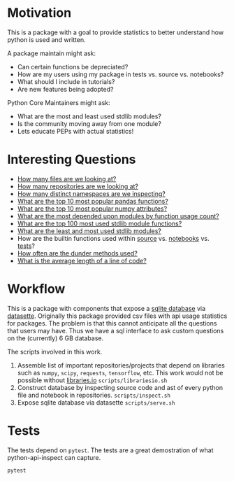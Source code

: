 # Motivation

This is a package with a goal to provide statistics to better
understand how python is used and written.

A package maintain might ask:
 - Can certain functions be depreciated?
 - How are my users using my package in tests vs. source vs. notebooks?
 - What should I include in tutorials?
 - Are new features being adopted?
 
Python Core Maintainers might ask:
 - What are the most and least used stdlib modules?
 - Is the community moving away from one module?
 - Lets educate PEPs with actual statistics!

# Interesting Questions

 - [How many files are we looking at?](https://python-api-inspect.aves.io/inspect-14e1e76?sql=++SELECT+count%28*%29+FROM+File)
 - [How many repositories are we looking at?](https://python-api-inspect.aves.io/inspect-14e1e76?sql=++SELECT+count%28DISTINCT+project%29+FROM+File)
 - [How many distinct namespaces are we inspecting?](https://python-api-inspect.aves.io/inspect-14e1e76?sql=++SELECT+count%28DISTINCT+namespace%29+FROM+FunctionStats)
 - [What are the top 10 most popular pandas functions?](https://python-api-inspect.aves.io/inspect-14e1e76?sql=++SELECT+key+AS+function%2C+sum%28json_extract%28value%2C+%27%24.count%27%29%29+as+count%0D%0A++FROM+FunctionStats%2C+json_each%28FunctionStats.stats%29%0D%0A++JOIN+File+ON+FunctionStats.id+%3D+File.id%0D%0A++WHERE+FunctionStats.namespace+%3D+%3Anamespace%0D%0A++++AND+File.filename+NOT+LIKE+%27%25%2Fsite-packages%2F%25%27%0D%0A++++AND+File.filename+LIKE+%27%25.ipynb%27%0D%0A++GROUP+BY+key%0D%0A++ORDER+BY+sum%28json_extract%28value%2C+%27%24.count%27%29%29+desc%0D%0A++LIMIT+10&namespace=pandas)
 - [What are the top 10 most popular numpy attributes?](https://python-api-inspect.aves.io/inspect-14e1e76?sql=++SELECT+key+AS+function%2C+sum%28json_extract%28value%2C+%27%24.count%27%29%29+as+count%0D%0A++FROM+AttributeStats%2C+json_each%28AttributeStats.stats%29%0D%0A++JOIN+File+ON+AttributeStats.id+%3D+File.id%0D%0A++WHERE+AttributeStats.namespace+%3D+%3Anamespace%0D%0A++++AND+File.filename+NOT+LIKE+%27%25%2Fsite-packages%2F%25%27%0D%0A++++AND+File.filename+LIKE+%27%25.ipynb%27%0D%0A++GROUP+BY+key%0D%0A++ORDER+BY+sum%28json_extract%28value%2C+%27%24.count%27%29%29+desc%0D%0A++LIMIT+10&namespace=numpy)
 - [What are the most depended upon modules by function usage count?](https://python-api-inspect.aves.io/inspect-14e1e76?sql=+SELECT+namespace%2C+sum%28count%29%0D%0A+FROM+%28%0D%0A+SELECT+FunctionStats.namespace+as+namespace%2C+sum%28json_extract%28value%2C+%27%24.count%27%29%29+as+count%0D%0A++FROM+FunctionStats%2C+json_each%28FunctionStats.stats%29%0D%0A++JOIN+File+ON+FunctionStats.id+%3D+File.id%0D%0A++WHERE+File.filename+NOT+LIKE+%27%25%2Fsite-packages%2F%25%27%0D%0A++++AND+File.filename+LIKE+%27%25.ipynb%27%0D%0A++GROUP+BY+key%0D%0A++ORDER+BY+sum%28json_extract%28value%2C+%27%24.count%27%29%29+desc%0D%0A+%29%0D%0A+GROUP+BY+namespace%0D%0A+ORDER+BY+sum%28count%29+desc%0D%0A+LIMIT+100)
 - [What are the top 100 most used stdlib module functions?](https://python-api-inspect.aves.io/inspect-14e1e76?sql=SELECT+key+AS+function%2C+sum%28json_extract%28value%2C+%27%24.count%27%29%29+as+count%0D%0A++FROM+FunctionStats%2C+json_each%28FunctionStats.stats%29%0D%0A++JOIN+File+ON+FunctionStats.id+%3D+File.id%0D%0A++WHERE+FunctionStats.namespace+IN+%28%27string%27%2C+%27re%27%2C+%27difflib%27%2C+%27textwrap%27%2C+%27unicodedata%27%2C%0D%0A++++%27stringprep%27%2C+%27readline%27%2C+%27rlcompleter%27%2C+%27struct%27%2C+%27codecs%27%2C%0D%0A++++%27datetime%27%2C+%27calendar%27%2C+%27collections%27%2C+%27heapq%27%2C+%27bisect%27%2C+%27array%27%2C%0D%0A++++%27weakref%27%2C+%27types%27%2C+%27copy%27%2C+%27pprint%27%2C+%27reprlib%27%2C+%27enum%27%2C%0D%0A++++%27numbers%27%2C+%27math%27%2C+%27cmath%27%2C+%27decimal%27%2C+%27fractions%27%2C+%27random%27%2C%0D%0A++++%27statistics%27%2C+%27itertools%27%2C+%27functools%27%2C+%27operator%27%2C%0D%0A++++%27pathlib%27%2C+%27fileinput%27%2C+%27stat%27%2C+%27filecmp%27%2C+%27tempfile%27%2C+%27glob%27%2C%0D%0A++++%27fnmatch%27%2C+%27linecache%27%2C+%27shutil%27%2C+%27macpath%27%2C+%27pickle%27%2C+%27copyreg%27%2C%0D%0A++++%27shelve%27%2C+%27marshal%27%2C+%27dbm%27%2C+%27sqlite3%27%2C+%27zlib%27%2C+%27gzip%27%2C+%27bz2%27%2C%0D%0A++++%27lzma%27%2C+%27zipfile%27%2C+%27tarfile%27%2C+%27csv%27%2C+%27configparser%27%2C+%27netrc%27%2C%0D%0A++++%27xdrlib%27%2C+%27plistlib%27%2C+%27hashlib%27%2C+%27hmac%27%2C+%27secrets%27%2C+%27os%27%2C+%27io%27%2C%0D%0A++++%27time%27%2C+%27argparse%27%2C+%27getopt%27%2C+%27logging%27%2C+%27getpass%27%2C+%27curses%27%2C%0D%0A++++%27platform%27%2C+%27errno%27%2C+%27ctypes%27%2C+%27threading%27%2C+%27multiprocessing%27%2C%0D%0A++++%27concurrent%27%2C+%27subprocess%27%2C+%27sched%27%2C+%27queue%27%2C+%27_thread%27%2C%0D%0A++++%27_dummy_thread%27%2C+%27dummy_threading%27%2C+%27contextvars%27%2C+%27asyncio%27%2C%0D%0A++++%27socket%27%2C+%27ssl%27%2C+%27select%27%2C+%27selectors%27%2C+%27asyncore%27%2C+%27asynchat%27%2C%0D%0A++++%27signal%27%2C+%27mmap%27%2C+%27email%27%2C+%27json%27%2C+%27mailcap%27%2C+%27mailbox%27%2C%0D%0A++++%27mimetypes%27%2C+%27base64%27%2C+%27binhex%27%2C+%27binascii%27%2C+%27quopri%27%2C+%27uu%27%2C%0D%0A++++%27html%27%2C+%27xml%27%2C+%27webbrowser%27%2C+%27cgi%27%2C+%27cgitb%27%2C+%27wsgiref%27%2C+%27urllib%27%2C%0D%0A++++%27ftplib%27%2C+%27poplib%27%2C+%27imaplib%27%2C+%27nntplib%27%2C+%27smtplib%27%2C+%27smtpd%27%2C%0D%0A++++%27telnetlib%27%2C+%27uuid%27%2C+%27socketserver%27%2C+%27xmlrpc%27%2C+%27ipaddress%27%2C%0D%0A++++%27audioop%27%2C+%27aifc%27%2C+%27sunau%27%2C+%27wave%27%2C+%27chunk%27%2C+%27colorsys%27%2C+%27imghdr%27%2C%0D%0A++++%27sndhdr%27%2C+%27ossaudiodev%27%2C+%27gettext%27%2C+%27locale%27%2C+%27turtle%27%2C+%27cmd%27%2C%0D%0A++++%27shlex%27%2C+%27tkinter%27%2C+%27typing%27%2C+%27pydoc%27%2C+%27doctest%27%2C+%27unittest%27%2C%0D%0A++++%27lib2to3%27%2C+%27test%27%2C+%27bdb%27%2C+%27faulthandler%27%2C+%27pdb%27%2C+%27timeit%27%2C%0D%0A++++%27trace%27%2C+%27tracemalloc%27%2C+%27distutils%27%2C+%27ensurepip%27%2C+%27venv%27%2C%0D%0A++++%27zipapp%27%2C+%27sys%27%2C+%27sysconfig%27%2C+%27builtins%27%2C+%27warnings%27%2C%0D%0A++++%27dataclasses%27%2C+%27contextlib%27%2C+%27abc%27%2C+%27atexit%27%2C+%27traceback%27%2C%0D%0A++++%27__future__%27%2C+%27gc%27%2C+%27inspect%27%2C+%27site%27%2C+%27code%27%2C+%27codeop%27%2C%0D%0A++++%27zipimport%27%2C+%27pkgutil%27%2C+%27modulefinder%27%2C+%27runpy%27%2C+%27importlib%27%2C%0D%0A++++%27parser%27%2C+%27ast%27%2C+%27symtable%27%2C+%27symbol%27%2C+%27token%27%2C+%27keyword%27%2C%0D%0A++++%27tokenize%27%2C+%27tabnanny%27%2C+%27pyclbr%27%2C+%27py_compile%27%2C+%27compileall%27%2C%0D%0A++++%27dis%27%2C+%27pickletools%27%2C+%27formatter%27%2C+%27msilib%27%2C+%27msvcrt%27%2C+%27winreg%27%2C%0D%0A++++%27winsound%27%2C+%27posix%27%2C+%27pwd%27%2C+%27spwd%27%2C+%27grp%27%2C+%27crypt%27%2C+%27termios%27%2C%0D%0A++++%27tty%27%2C+%27pty%27%2C+%27fcntl%27%2C+%27pipes%27%2C+%27resource%27%2C+%27nis%27%2C+%27syslog%27%2C%0D%0A++++%27optparse%27%2C+%27imp%27%2C+%27posixpath%27%2C+%27ntpath%27%29%0D%0A++++AND+File.filename+NOT+LIKE+%27%25%2Fsite-packages%2F%25%27%0D%0A++GROUP+BY+key%0D%0A++ORDER+BY+sum%28json_extract%28value%2C+%27%24.count%27%29%29+desc%0D%0A++LIMIT+100)
 - [What are the least and most used stdlib modules?](https://python-api-inspect.aves.io/inspect-14e1e76?sql=SELECT+namespace%2C+sum%28count%29%0D%0AFROM+%28%0D%0ASELECT+FunctionStats.namespace+as+%27namespace%27%2C+sum%28json_extract%28value%2C+%27%24.count%27%29%29+as+%27count%27%0D%0A++FROM+FunctionStats%2C+json_each%28FunctionStats.stats%29%0D%0A++JOIN+File+ON+FunctionStats.id+%3D+File.id%0D%0A++WHERE+FunctionStats.namespace+IN+%28%27string%27%2C+%27re%27%2C+%27difflib%27%2C+%27textwrap%27%2C+%27unicodedata%27%2C%0D%0A++++%27stringprep%27%2C+%27readline%27%2C+%27rlcompleter%27%2C+%27struct%27%2C+%27codecs%27%2C%0D%0A++++%27datetime%27%2C+%27calendar%27%2C+%27collections%27%2C+%27heapq%27%2C+%27bisect%27%2C+%27array%27%2C%0D%0A++++%27weakref%27%2C+%27types%27%2C+%27copy%27%2C+%27pprint%27%2C+%27reprlib%27%2C+%27enum%27%2C%0D%0A++++%27numbers%27%2C+%27math%27%2C+%27cmath%27%2C+%27decimal%27%2C+%27fractions%27%2C+%27random%27%2C%0D%0A++++%27statistics%27%2C+%27itertools%27%2C+%27functools%27%2C+%27operator%27%2C%0D%0A++++%27pathlib%27%2C+%27fileinput%27%2C+%27stat%27%2C+%27filecmp%27%2C+%27tempfile%27%2C+%27glob%27%2C%0D%0A++++%27fnmatch%27%2C+%27linecache%27%2C+%27shutil%27%2C+%27macpath%27%2C+%27pickle%27%2C+%27copyreg%27%2C%0D%0A++++%27shelve%27%2C+%27marshal%27%2C+%27dbm%27%2C+%27sqlite3%27%2C+%27zlib%27%2C+%27gzip%27%2C+%27bz2%27%2C%0D%0A++++%27lzma%27%2C+%27zipfile%27%2C+%27tarfile%27%2C+%27csv%27%2C+%27configparser%27%2C+%27netrc%27%2C%0D%0A++++%27xdrlib%27%2C+%27plistlib%27%2C+%27hashlib%27%2C+%27hmac%27%2C+%27secrets%27%2C+%27os%27%2C+%27io%27%2C%0D%0A++++%27time%27%2C+%27argparse%27%2C+%27getopt%27%2C+%27logging%27%2C+%27getpass%27%2C+%27curses%27%2C%0D%0A++++%27platform%27%2C+%27errno%27%2C+%27ctypes%27%2C+%27threading%27%2C+%27multiprocessing%27%2C%0D%0A++++%27concurrent%27%2C+%27subprocess%27%2C+%27sched%27%2C+%27queue%27%2C+%27_thread%27%2C%0D%0A++++%27_dummy_thread%27%2C+%27dummy_threading%27%2C+%27contextvars%27%2C+%27asyncio%27%2C%0D%0A++++%27socket%27%2C+%27ssl%27%2C+%27select%27%2C+%27selectors%27%2C+%27asyncore%27%2C+%27asynchat%27%2C%0D%0A++++%27signal%27%2C+%27mmap%27%2C+%27email%27%2C+%27json%27%2C+%27mailcap%27%2C+%27mailbox%27%2C%0D%0A++++%27mimetypes%27%2C+%27base64%27%2C+%27binhex%27%2C+%27binascii%27%2C+%27quopri%27%2C+%27uu%27%2C%0D%0A++++%27html%27%2C+%27xml%27%2C+%27webbrowser%27%2C+%27cgi%27%2C+%27cgitb%27%2C+%27wsgiref%27%2C+%27urllib%27%2C%0D%0A++++%27ftplib%27%2C+%27poplib%27%2C+%27imaplib%27%2C+%27nntplib%27%2C+%27smtplib%27%2C+%27smtpd%27%2C%0D%0A++++%27telnetlib%27%2C+%27uuid%27%2C+%27socketserver%27%2C+%27xmlrpc%27%2C+%27ipaddress%27%2C%0D%0A++++%27audioop%27%2C+%27aifc%27%2C+%27sunau%27%2C+%27wave%27%2C+%27chunk%27%2C+%27colorsys%27%2C+%27imghdr%27%2C%0D%0A++++%27sndhdr%27%2C+%27ossaudiodev%27%2C+%27gettext%27%2C+%27locale%27%2C+%27turtle%27%2C+%27cmd%27%2C%0D%0A++++%27shlex%27%2C+%27tkinter%27%2C+%27typing%27%2C+%27pydoc%27%2C+%27doctest%27%2C+%27unittest%27%2C%0D%0A++++%27lib2to3%27%2C+%27test%27%2C+%27bdb%27%2C+%27faulthandler%27%2C+%27pdb%27%2C+%27timeit%27%2C%0D%0A++++%27trace%27%2C+%27tracemalloc%27%2C+%27distutils%27%2C+%27ensurepip%27%2C+%27venv%27%2C%0D%0A++++%27zipapp%27%2C+%27sys%27%2C+%27sysconfig%27%2C+%27builtins%27%2C+%27warnings%27%2C%0D%0A++++%27dataclasses%27%2C+%27contextlib%27%2C+%27abc%27%2C+%27atexit%27%2C+%27traceback%27%2C%0D%0A++++%27__future__%27%2C+%27gc%27%2C+%27inspect%27%2C+%27site%27%2C+%27code%27%2C+%27codeop%27%2C%0D%0A++++%27zipimport%27%2C+%27pkgutil%27%2C+%27modulefinder%27%2C+%27runpy%27%2C+%27importlib%27%2C%0D%0A++++%27parser%27%2C+%27ast%27%2C+%27symtable%27%2C+%27symbol%27%2C+%27token%27%2C+%27keyword%27%2C%0D%0A++++%27tokenize%27%2C+%27tabnanny%27%2C+%27pyclbr%27%2C+%27py_compile%27%2C+%27compileall%27%2C%0D%0A++++%27dis%27%2C+%27pickletools%27%2C+%27formatter%27%2C+%27msilib%27%2C+%27msvcrt%27%2C+%27winreg%27%2C%0D%0A++++%27winsound%27%2C+%27posix%27%2C+%27pwd%27%2C+%27spwd%27%2C+%27grp%27%2C+%27crypt%27%2C+%27termios%27%2C%0D%0A++++%27tty%27%2C+%27pty%27%2C+%27fcntl%27%2C+%27pipes%27%2C+%27resource%27%2C+%27nis%27%2C+%27syslog%27%2C%0D%0A++++%27optparse%27%2C+%27imp%27%2C+%27posixpath%27%2C+%27ntpath%27%29%0D%0A++++AND+File.filename+NOT+LIKE+%27%25%2Fsite-packages%2F%25%27%0D%0A++GROUP+BY+key%0D%0A++ORDER+BY+sum%28json_extract%28value%2C+%27%24.count%27%29%29+desc%0D%0A%29%0D%0AGROUP+BY+namespace%0D%0AORDER+BY+sum%28count%29+desc)
 - How are the builtin functions used within [source](https://python-api-inspect.aves.io/inspect-14e1e76?sql=SELECT+key+AS+function%2C+sum%28json_extract%28value%2C+%27%24.count%27%29%29+as+count%0D%0A++FROM+FunctionStats%2C+json_each%28FunctionStats.stats%29%0D%0A++JOIN+File+ON+FunctionStats.id+%3D+File.id%0D%0A++WHERE+FunctionStats.namespace+%3D+%27__builtins__%27%0D%0A++++AND+File.filename+NOT+LIKE+%27%25%2Fsite-packages%2F%25%27%0D%0A++++AND+File.filename+LIKE+%27%25.py%27%0D%0A++++AND+File.filename+NOT+LIKE+%27%25%2Ftests%2F%25%27%0D%0A++++AND+File.filename+NOT+LIKE+%27%25%2Ftest%2F%25%27%0D%0A++GROUP+BY+key%0D%0A++ORDER+BY+sum%28json_extract%28value%2C+%27%24.count%27%29%29+desc) vs. [notebooks](https://python-api-inspect.aves.io/inspect-14e1e76?sql=SELECT+key+AS+function%2C+sum%28json_extract%28value%2C+%27%24.count%27%29%29+as+count%0D%0A++FROM+FunctionStats%2C+json_each%28FunctionStats.stats%29%0D%0A++JOIN+File+ON+FunctionStats.id+%3D+File.id%0D%0A++WHERE+FunctionStats.namespace+%3D+%27__builtins__%27%0D%0A++++AND+File.filename+NOT+LIKE+%27%25%2Fsite-packages%2F%25%27%0D%0A++++AND+File.filename+LIKE+%27%25.ipynb%27%0D%0A++GROUP+BY+key%0D%0A++ORDER+BY+sum%28json_extract%28value%2C+%27%24.count%27%29%29+desc) vs. [tests](http://python-api-inspect.aves.io/inspect-14e1e76?sql=SELECT+key+AS+function%2C+sum%28json_extract%28value%2C+%27%24.count%27%29%29+as+count%0D%0A++FROM+FunctionStats%2C+json_each%28FunctionStats.stats%29%0D%0A++JOIN+File+ON+FunctionStats.id+%3D+File.id%0D%0A++WHERE+FunctionStats.namespace+%3D+%27__builtins__%27%0D%0A++++AND+File.filename+NOT+LIKE+%27%25%2Fsite-packages%2F%25%27%0D%0A++++AND+File.filename+LIKE+%27%25.py%27%0D%0A++++AND+%28File.filename+LIKE+%27%25%2Ftests%2F%25%27+OR+File.filename+LIKE+%27%25%2Ftest%2F%25%27%29%0D%0A++GROUP+BY+key%0D%0A++ORDER+BY+sum%28json_extract%28value%2C+%27%24.count%27%29%29+desc)?
 - [How often are the dunder methods used?](https://python-api-inspect.aves.io/inspect-14e1e76?sql=SELECT+key%2C+sum%28value%29%0D%0AFROM+DefClassStats%2C+json_each%28DefClassStats.stats%2C+%27%24.dunder%27%29%0D%0AGROUP+BY+key%0D%0AORDER+BY+sum%28value%29+desc%0D%0ALIMIT+100)
 - [What is the average length of a line of code?](https://python-api-inspect.aves.io/inspect-14e1e76?sql=SELECT+avg%28json_extract%28ContentStats.stats%2C+%27%24.avg_line_length%27%29%29%0D%0AFROM+ContentStats)

# Workflow

This is a package with components that expose a [sqlite
database](https://sqlite.org/index.html) via
[datasette](https://github.com/simonw/datasette). Originally this
package provided csv files with api usage statistics for packages. The
problem is that this cannot anticipate all the questions that users
may have. Thus we have a sql interface to ask custom questions on the
(currently) 6 GB database.

The scripts involved in this work.

1. Assemble list of important repositories/projects that depend on
   libraries such as `numpy`, `scipy`, `requests`, `tensorflow`,
   etc. This work would not be possible without
   [libraries.io](https://libraries.io/) `scripts/librariesio.sh`
2. Construct database by inspecting source code and ast of every
   python file and notebook in repositories. `scripts/inspect.sh`
3. Expose sqlite database via datasette `scripts/serve.sh`

# Tests

The tests depend on `pytest`. The tests are a great demostration of
what python-api-inspect can capture.

```shell
pytest
```

